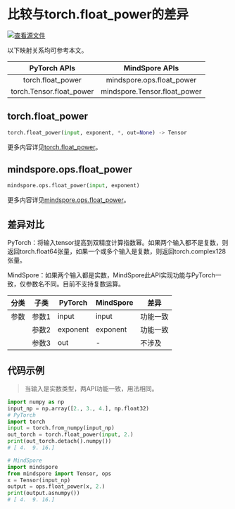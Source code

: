 # 比较与torch.float_power的差异

[![查看源文件](https://mindspore-website.obs.cn-north-4.myhuaweicloud.com/website-images/master/resource/_static/logo_source.png)](https://gitee.com/mindspore/docs/blob/master/docs/mindspore/source_zh_cn/note/api_mapping/pytorch_diff/float_power.md)

以下映射关系均可参考本文。

|     PyTorch APIs      |      MindSpore APIs       |
| :-------------------: | :-----------------------: |
|   torch.float_power    |   mindspore.ops.float_power    |
|    torch.Tensor.float_power   |  mindspore.Tensor.float_power   |

## torch.float_power

```python
torch.float_power(input, exponent, *, out=None) -> Tensor
```

更多内容详见[torch.float_power](https://pytorch.org/docs/1.8.1/generated/torch.float_power.html)。

## mindspore.ops.float_power

```python
mindspore.ops.float_power(input, exponent)
```

更多内容详见[mindspore.ops.float_power](https://mindspore.cn/docs/zh-CN/master/api_python/ops/mindspore.ops.float_power.html#mindspore.ops.float_power)。

## 差异对比

PyTorch：将输入tensor提高到双精度计算指数幂。如果两个输入都不是复数，则返回torch.float64张量，如果一个或多个输入是复数，则返回torch.complex128张量。

MindSpore：如果两个输入都是实数，MindSpore此API实现功能与PyTorch一致，仅参数名不同。目前不支持复数运算。

| 分类 | 子类  | PyTorch | MindSpore | 差异                 |
| ---- | ----- | ------- | --------- | -------------------- |
| 参数 | 参数1 | input   | input         | 功能一致 |
|      | 参数2 | exponent | exponent | 功能一致 |
|      | 参数3 | out     | -         | 不涉及              |

## 代码示例

> 当输入是实数类型，两API功能一致，用法相同。

```python
import numpy as np
input_np = np.array([2., 3., 4.], np.float32)
# PyTorch
import torch
input = torch.from_numpy(input_np)
out_torch = torch.float_power(input, 2.)
print(out_torch.detach().numpy())
# [ 4.  9. 16.]

# MindSpore
import mindspore
from mindspore import Tensor, ops
x = Tensor(input_np)
output = ops.float_power(x, 2.)
print(output.asnumpy())
# [ 4.  9. 16.]
```

